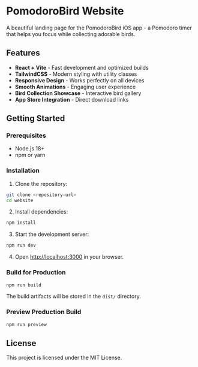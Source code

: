 # PomodoroBird Website

A beautiful landing page for the PomodoroBird iOS app - a Pomodoro timer that helps you focus while collecting adorable birds.

## Features

- **React + Vite** - Fast development and optimized builds
- **TailwindCSS** - Modern styling with utility classes
- **Responsive Design** - Works perfectly on all devices
- **Smooth Animations** - Engaging user experience
- **Bird Collection Showcase** - Interactive bird gallery
- **App Store Integration** - Direct download links

## Getting Started

### Prerequisites

- Node.js 18+ 
- npm or yarn

### Installation

1. Clone the repository:
```bash
git clone <repository-url>
cd website
```

2. Install dependencies:
```bash
npm install
```

3. Start the development server:
```bash
npm run dev
```

4. Open [http://localhost:3000](http://localhost:3000) in your browser.

### Build for Production

```bash
npm run build
```

The build artifacts will be stored in the `dist/` directory.

### Preview Production Build

```bash
npm run preview
```

## License

This project is licensed under the MIT License.